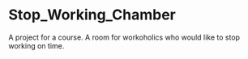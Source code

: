 # Stop_Working_Chamber
A project for a course. A room for workoholics who would like to stop working on time.
